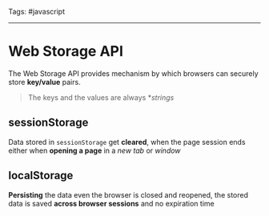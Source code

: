 Tags: #javascript

---

# Web Storage API

The Web Storage API provides mechanism by which browsers can securely store **key/value** pairs.

> The keys and the values are always **strings*

## sessionStorage

Data stored in `sessionStorage` get **cleared**, when the page session ends either when **opening a page** in a *new tab* or *window*

## localStorage

**Persisting** the data even the browser is closed and reopened, the stored data is saved **across browser sessions** and no expiration time 